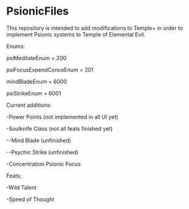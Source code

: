 # PsionicFiles

This repository is intended to add modifications to Temple+ in order to implement Psionic systems to Temple of Elemental Evil.

Enums:

psiMeditateEnum = 200

psiFocusExpendConceEnum = 201

mindBladeEnum = 6000

psiStrikeEnum = 6001

Current additions:

-Power Points (not implemented in all UI yet)

-Soulknife Class (not all feats finished yet)

--Mind Blade (unfinished)

--Psychic Strike (unfinished)

-Concentration Psionic Focus

Feats;

-Wild Talent

-Speed of Thought

